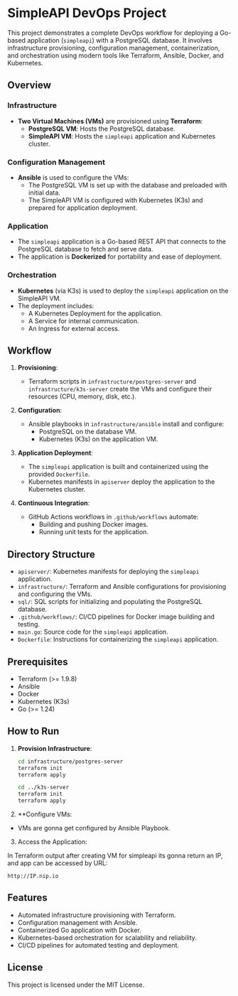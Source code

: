 # SimpleAPI DevOps Project

This project demonstrates a complete DevOps workflow for deploying a Go-based application (`simpleapi`) with a PostgreSQL database. It involves infrastructure provisioning, configuration management, containerization, and orchestration using modern tools like Terraform, Ansible, Docker, and Kubernetes.

## Overview

### Infrastructure
- **Two Virtual Machines (VMs)** are provisioned using **Terraform**:
  - **PostgreSQL VM**: Hosts the PostgreSQL database.
  - **SimpleAPI VM**: Hosts the `simpleapi` application and Kubernetes cluster.

### Configuration Management
- **Ansible** is used to configure the VMs:
  - The PostgreSQL VM is set up with the database and preloaded with initial data.
  - The SimpleAPI VM is configured with Kubernetes (K3s) and prepared for application deployment.

### Application
- The `simpleapi` application is a Go-based REST API that connects to the PostgreSQL database to fetch and serve data.
- The application is **Dockerized** for portability and ease of deployment.

### Orchestration
- **Kubernetes** (via K3s) is used to deploy the `simpleapi` application on the SimpleAPI VM.
- The deployment includes:
  - A Kubernetes Deployment for the application.
  - A Service for internal communication.
  - An Ingress for external access.

## Workflow

1. **Provisioning**:
   - Terraform scripts in `infrastructure/postgres-server` and `infrastructure/k3s-server` create the VMs and configure their resources (CPU, memory, disk, etc.).

2. **Configuration**:
   - Ansible playbooks in `infrastructure/ansible` install and configure:
     - PostgreSQL on the database VM.
     - Kubernetes (K3s) on the application VM.

3. **Application Deployment**:
   - The `simpleapi` application is built and containerized using the provided `Dockerfile`.
   - Kubernetes manifests in `apiserver` deploy the application to the Kubernetes cluster.

4. **Continuous Integration**:
   - GitHub Actions workflows in `.github/workflows` automate:
     - Building and pushing Docker images.
     - Running unit tests for the application.

## Directory Structure

- `apiserver/`: Kubernetes manifests for deploying the `simpleapi` application.
- `infrastructure/`: Terraform and Ansible configurations for provisioning and configuring the VMs.
- `sql/`: SQL scripts for initializing and populating the PostgreSQL database.
- `.github/workflows/`: CI/CD pipelines for Docker image building and testing.
- `main.go`: Source code for the `simpleapi` application.
- `Dockerfile`: Instructions for containerizing the `simpleapi` application.

## Prerequisites

- Terraform (>= 1.9.8)
- Ansible
- Docker
- Kubernetes (K3s)
- Go (>= 1.24)

## How to Run

1. **Provision Infrastructure**:
   ```bash
   cd infrastructure/postgres-server
   terraform init
   terraform apply

   cd ../k3s-server
   terraform init
   terraform apply
   ```

2. **Configure VMs:

- VMs are gonna get configured by Ansible Playbook.

3. Access the Application:

In Terraform output after creating VM for simpleapi its gonna return an IP, and app can be accessed by URL:
```
http://IP.nip.io
```

## Features
- Automated infrastructure provisioning with Terraform.
- Configuration management with Ansible.
- Containerized Go application with Docker.
- Kubernetes-based orchestration for scalability and reliability.
- CI/CD pipelines for automated testing and deployment.

## License
This project is licensed under the MIT License.